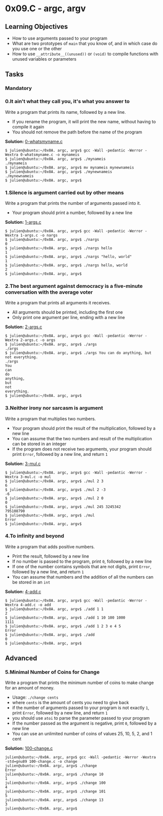 # 0x09.C - argc, argv

## Learning Objectives

- How to use arguments passed to your program
- What are two prototypes of `main` that you know of, and in which case do you use one or the other
- How to use `__attribute__((unused))` or `(void)` to compile functions with unused variables or parameters

## Tasks

### Mandatory

### 0.It ain't what they call you, it's what you answer to

Write a program that prints its name, followed by a new line.

- If you rename the program, it will print the new name, without having to compile it again
- You should not remove the path before the name of the program

**Solution:** [0-whatsmyname.c](0-whatsmyname.c)

```
$ julien@ubuntu:~/0x0A. argc, argv$ gcc -Wall -pedantic -Werror -Wextra 0-whatsmyname.c -o mynameis
$ julien@ubuntu:~/0x0A. argc, argv$ ./mynameis
./mynameis
$ julien@ubuntu:~/0x0A. argc, argv$ mv mynameis mynewnameis
$ julien@ubuntu:~/0x0A. argc, argv$ ./mynewnameis
./mynewnameis
$ julien@ubuntu:~/0x0A. argc, argv$
```

### 1.Silence is argument carried out by other means

Write a program that prints the number of arguments passed into it.

- Your program should print a number, followed by a new line

**Solution:** [1-args.c](1-args.c)

```
$ julien@ubuntu:~/0x0A. argc, argv$ gcc -Wall -pedantic -Werror -Wextra 1-args.c -o nargs
$ julien@ubuntu:~/0x0A. argc, argv$ ./nargs
0
$ julien@ubuntu:~/0x0A. argc, argv$ ./nargs hello
1
$ julien@ubuntu:~/0x0A. argc, argv$ ./nargs "hello, world"
1
$ julien@ubuntu:~/0x0A. argc, argv$ ./nargs hello, world
2
$ julien@ubuntu:~/0x0A. argc, argv$
```

### 2.The best argument against democracy is a five-minute conversation with the average voter

Write a program that prints all arguments it receives.

- All arguments should be printed, including the first one
- Only print one argument per line, ending with a new line

**Solution:** [2-args.c](2-args.c)

```
$ julien@ubuntu:~/0x0A. argc, argv$ gcc -Wall -pedantic -Werror -Wextra 2-args.c -o args
$ julien@ubuntu:~/0x0A. argc, argv$ ./args
./args
$ julien@ubuntu:~/0x0A. argc, argv$ ./args You can do anything, but not everything.
./args
You
can
do
anything,
but
not
everything.
$ julien@ubuntu:~/0x0A. argc, argv$
```

### 3.Neither irony nor sarcasm is argument

Write a program that multiplies two numbers.

- Your program should print the result of the multiplication, followed by a new line
- You can assume that the two numbers and result of the multiplication can be stored in an integer
- If the program does not receive two arguments, your program should print `Error`, followed by a new line, and return `1`

**Solution:** [3-mul.c](3-mul.c)

```
$ julien@ubuntu:~/0x0A. argc, argv$ gcc -Wall -pedantic -Werror -Wextra 3-mul.c -o mul
$ julien@ubuntu:~/0x0A. argc, argv$ ./mul 2 3
6
$ julien@ubuntu:~/0x0A. argc, argv$ ./mul 2 -3
-6
$ julien@ubuntu:~/0x0A. argc, argv$ ./mul 2 0
0
$ julien@ubuntu:~/0x0A. argc, argv$ ./mul 245 3245342
795108790
$ julien@ubuntu:~/0x0A. argc, argv$ ./mul
Error
$ julien@ubuntu:~/0x0A. argc, argv$
```

### 4.To infinity and beyond

Write a program that adds positive numbers.

- Print the result, followed by a new line
- If no number is passed to the program, print `0`, followed by a new line
- If one of the number contains symbols that are not digits, print `Error`, followed by a new line, and return `1`
- You can assume that numbers and the addition of all the numbers can be stored in an `int`

**Solution:** [4-add.c](4-add.c)

```
$ julien@ubuntu:~/0x0A. argc, argv$ gcc -Wall -pedantic -Werror -Wextra 4-add.c -o add
$ julien@ubuntu:~/0x0A. argc, argv$ ./add 1 1
2
$ julien@ubuntu:~/0x0A. argc, argv$ ./add 1 10 100 1000
1111
$ julien@ubuntu:~/0x0A. argc, argv$ ./add 1 2 3 e 4 5
Error
$ julien@ubuntu:~/0x0A. argc, argv$ ./add
0
$ julien@ubuntu:~/0x0A. argc, argv$
```

## Advanced

### 5.Minimal Number of Coins for Change

Write a program that prints the minimum number of coins to make change for an amount of money.

- Usage: `./change cents`
- where `cents` is the amount of cents you need to give back
- if the number of arguments passed to your program is not exactly `1`, print `Error`, followed by a new line, and return `1`
- you should use `atoi` to parse the parameter passed to your program
- If the number passed as the argument is negative, print `0`, followed by a new line
- You can use an unlimited number of coins of values 25, 10, 5, 2, and 1 cent

**Solution:** [100-change.c](100-change.c)

```
julien@ubuntu:~/0x0A. argc, argv$ gcc -Wall -pedantic -Werror -Wextra -std=gnu89 100-change.c -o change
julien@ubuntu:~/0x0A. argc, argv$ ./change
Error
julien@ubuntu:~/0x0A. argc, argv$ ./change 10
1
julien@ubuntu:~/0x0A. argc, argv$ ./change 100
4
julien@ubuntu:~/0x0A. argc, argv$ ./change 101
5
julien@ubuntu:~/0x0A. argc, argv$ ./change 13
3
julien@ubuntu:~/0x0A. argc, argv$
```
